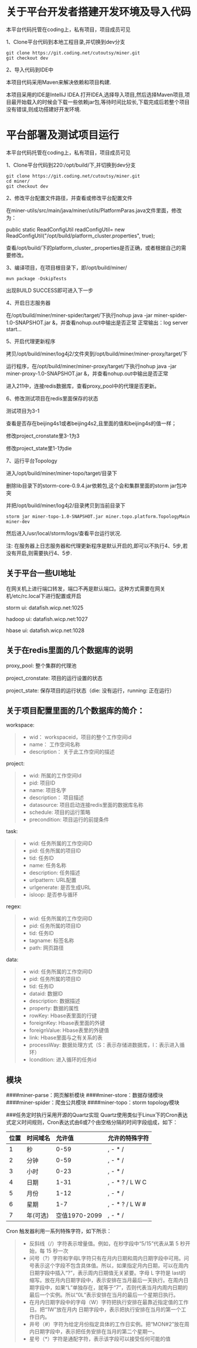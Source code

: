 # 关于平台开发者搭建开发环境及导入代码
本平台代码托管在coding上，私有项目，项目成员可见

1、Clone平台代码到本地工程目录,并切换到dev分支
```shell
git clone https://git.coding.net/cutoutsy/miner.git
git checkout dev
```

2、导入代码到IDE中

本项目代码采用Maven来解决依赖和项目构建.

本项目采用的IDE是IntelliJ IDEA.打开IDEA,选择导入项目,然后选择Maven项目,项目最开始载入的时候会下载一些依赖jar包,等待时间比较长,下载完成后若整个项目没有错误,则成功搭建好开发环境.

# 平台部署及测试项目运行
本平台代码托管在coding上，私有项目，项目成员可见

1、Clone平台代码到220:/opt/build/下,并切换到dev分支
```shell
git clone https://git.coding.net/cutoutsy/miner.git
cd miner/
git checkout dev
```

2、修改平台配置文件路径，并查看或修改平台配置文件

在miner-utils/src/main/java/miner/utils/PlatformParas.java文件里面，修改为：

public static ReadConfigUtil readConfigUtil= new ReadConfigUtil("/opt/build/platform_cluster.properties", true);

查看/opt/build/下的platform_cluster_.properties是否正确，或者根据自己的需要修改。

3、编译项目，在项目根目录下，即/opt/build/miner/
```shell
mvn package -DskipTests
```
出现BUILD SUCCESS即可进入下一步

4、开启日志服务器

在/opt/build/miner/miner-spider/target/下执行nohup java -jar miner-spider-1.0-SNAPSHOT.jar &，并查看nohup.out中输出是否正常
正常输出：log server start...

5、开启代理更新程序

拷贝/opt/build/miner/log4j2/文件夹到/opt/build/miner/miner-proxy/target/下

运行程序，在/opt/build/miner/miner-proxy/target/下执行nohup java -jar miner-proxy-1.0-SNAPSHOT.jar &，并查看nohup.out中输出是否正常

进入211中，连接redis数据库，查看proxy_pool中的代理是否更新。

6、修改测试项目在redis里面保存的状态

测试项目为3-1

查看是否存在beijing4s1或者beijing4s2,且里面的值和beijing4s的值一样；

修改project_cronstate里3-1为3

修改project_state里1-1为die

7、运行平台Topology

进入/opt/build/miner/miner-topo/target/目录下

删除lib目录下的storm-core-0.9.4.jar依赖包,这个会和集群里面的storm jar包冲突

并把/opt/build/miner/log4j2/目录拷贝到当前目录下

```shell
storm jar miner-topo-1.0-SNAPSHOT.jar miner.topo.platform.TopologyMain miner-dev
```
然后进入/usr/local/storm/logs/查看平台运行状况.

注: 在服务器上日志服务器和代理更新程序是默认开启的,即可以不执行4、5步,若没有开启,则需要执行4、5步.

## 关于平台一些UI地址
在网关机上进行端口转发，端口不再是默认端口。这种方式需要在网关机/etc/rc.local下进行配置或开启

storm ui: datafish.wicp.net:1025

hadoop ui: datafish.wicp.net:1027

hbase ui: datafish.wicp.net:1028


## 关于在redis里面的几个数据库的说明
proxy_pool: 整个集群的代理池

project_cronstate: 项目的运行设置的状态

project_state: 保存项目的运行状态（die: 没有运行，running: 正在运行）


## 关于项目配置里面的几个数据库的简介：
workspace:
> * wid： workspaceid，项目的整个工作空间id
> * name： 工作空间名称
> * description： 关于此工作空间的描述

project:
> * wid: 所属的工作空间Id
> * pid: 项目ID
> * name: 项目名字
> * description： 项目描述
> * datasource: 项目启动连接redis里面的数据库名称
> * schedule: 项目的运行策略
> * precondition: 项目运行的前提条件

task:
> * wid: 任务所属的工作空间ID
> * pid: 任务所属的项目ID
> * tid: 任务ID
> * name: 任务名称
> * description: 任务描述
> * urlpattern: URL配置
> * urlgenerate: 是否生成URL
> * isloop: 是否参与循环

regex:
> * wid: 任务所属的工作空间ID
> * pid: 任务所属的项目ID
> * tid: 任务ID
> * tagname: 标签名称
> * path: 网页路径

data:
> * wid: 任务所属的工作空间ID
> * pid: 任务所属的项目ID
> * tid: 任务ID
> * dataid: 数据ID
> * description: 数据描述
> * property: 数据的属性
> * rowKey: Hbase表里面的行键
> * foreignKey: Hbase表里面的外键
> * foreignValue: Hbase表里的外键值
> * link: Hbase里面与之有关系的表
> * processWay: 数据处理方式（S：表示存储进数据库，l：表示进入循环）
> * lcondition: 进入循环的任务id

## 模块

####miner-parse：网页解析模块
####miner-store：数据存储模块
####miner-spider：爬虫公共模块
####miner-topo：storm topology模块


###任务定时执行采用开源的Quartz实现
Quartz使用类似于Linux下的Cron表达式定义时间规则，Cron表达式由6或7个由空格分隔的时间字段组成，如下：

 位置  | 时间域名 |  允许值     |允许的特殊字符
 :---  |:---      | :---        |:---- 
 1     | 秒       |   0-59      |, - * /        
 2     | 分钟     |   0-59      |, - * /        
 3     | 小时     |   0-23      |, - * /        
 4     | 日期     |   1-31      |, - * ? / L W C
 5     | 月份     |   1-12      |, - * /        
 6     | 星期     |   1-7       |, - * ? / L W #
 7     | 年(可选) |空值1970-2099|, - * /        
 
Cron 触发器利用一系列特殊字符，如下所示：
> * 反斜线（/）字符表示增量值。例如，在秒字段中“5/15”代表从第 5 秒开始，每 15 秒一次
> * 问号（?）字符和字母L字符只有在月内日期和周内日期字段中可用。问号表示这个字段不包含具体值。所以，如果指定月内日期，可以在周内日期字段中插入“?”，表示周内日期值无关紧要。字母 L 字符是 last的缩写。放在月内日期字段中，表示安排在当月最后一天执行。在周内日期字段中，如果“L”单独存在，就等于“7”，否则代表当月内周内日期的最后一个实例。所以“0L”表示安排在当月的最后一个星期日执行。
> * 在月内日期字段中的字母（W）字符把执行安排在最靠近指定值的工作日。把“1W”放在月内 日期字段中，表示把执行安排在当月的第一个工作日内。
> * 井号（#）字符为给定月份指定具体的工作日实例。把“MON#2”放在周内日期字段中，表示把任务安排在当月的第二个星期一。
> * 星号（*）字符是通配字符，表示该字段可以接受任何可能的值